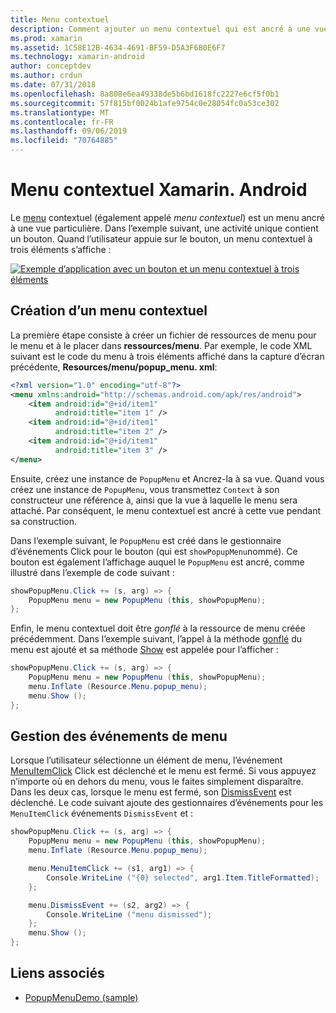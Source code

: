 ```yaml
---
title: Menu contextuel
description: Comment ajouter un menu contextuel qui est ancré à une vue particulière.
ms.prod: xamarin
ms.assetid: 1C58E12B-4634-4691-BF59-D5A3F6B0E6F7
ms.technology: xamarin-android
author: conceptdev
ms.author: crdun
ms.date: 07/31/2018
ms.openlocfilehash: 8a808e6ea49338de5b6bd1618fc2227e6cf5f0b1
ms.sourcegitcommit: 57f815bf0024b1afe9754c0e28054fc0a53ce302
ms.translationtype: MT
ms.contentlocale: fr-FR
ms.lasthandoff: 09/06/2019
ms.locfileid: "70764885"
---
```

# <a name="xamarinandroid-popup-menu"></a>Menu contextuel Xamarin. Android

Le [menu](xref:Android.Widget.PopupMenu) contextuel (également appelé _menu contextuel_) est un menu ancré à une vue particulière. Dans l’exemple suivant, une activité unique contient un bouton. Quand l’utilisateur appuie sur le bouton, un menu contextuel à trois éléments s’affiche :

[![Exemple d’application avec un bouton et un menu contextuel à trois éléments](popup-menu-images/01-app-example-sml.png)](popup-menu-images/01-app-example.png#lightbox)

## <a name="creating-a-popup-menu"></a>Création d’un menu contextuel

La première étape consiste à créer un fichier de ressources de menu pour le menu et à le placer dans **ressources/menu**. Par exemple, le code XML suivant est le code du menu à trois éléments affiché dans la capture d’écran précédente, **Resources/menu/popup_menu. xml**:

```xml
<?xml version="1.0" encoding="utf-8"?>
<menu xmlns:android="http://schemas.android.com/apk/res/android">
    <item android:id="@+id/item1"
          android:title="item 1" />
    <item android:id="@+id/item1"
          android:title="item 2" />
    <item android:id="@+id/item1"
          android:title="item 3" />
</menu>
```

Ensuite, créez une instance de `PopupMenu` et Ancrez-la à sa vue. Quand vous créez une instance de `PopupMenu`, vous transmettez `Context` à son constructeur une référence à, ainsi que la vue à laquelle le menu sera attaché. Par conséquent, le menu contextuel est ancré à cette vue pendant sa construction.

Dans l’exemple suivant, le `PopupMenu` est créé dans le gestionnaire d’événements Click pour le bouton (qui est `showPopupMenu`nommé). Ce bouton est également l’affichage auquel le `PopupMenu` est ancré, comme illustré dans l’exemple de code suivant :

```csharp
showPopupMenu.Click += (s, arg) => {
    PopupMenu menu = new PopupMenu (this, showPopupMenu);
};
```

Enfin, le menu contextuel doit être *gonflé* à la ressource de menu créée précédemment. Dans l’exemple suivant, l’appel à la méthode [gonflé](xref:Android.Views.LayoutInflater.Inflate*) du menu est ajouté et sa méthode [Show](xref:Android.Widget.PopupMenu.Show) est appelée pour l’afficher :

```csharp
showPopupMenu.Click += (s, arg) => {
    PopupMenu menu = new PopupMenu (this, showPopupMenu);
    menu.Inflate (Resource.Menu.popup_menu);
    menu.Show ();
};
```

## <a name="handling-menu-events"></a>Gestion des événements de menu

Lorsque l’utilisateur sélectionne un élément de menu, l’événement [MenuItemClick](xref:Android.Widget.PopupMenu.MenuItemClick) Click est déclenché et le menu est fermé. Si vous appuyez n’importe où en dehors du menu, vous le faites simplement disparaître. Dans les deux cas, lorsque le menu est fermé, son [DismissEvent](xref:Android.Widget.PopupMenu.Dismiss) est déclenché. Le code suivant ajoute des gestionnaires d’événements pour les `MenuItemClick` événements `DismissEvent` et :

```csharp
showPopupMenu.Click += (s, arg) => {
    PopupMenu menu = new PopupMenu (this, showPopupMenu);
    menu.Inflate (Resource.Menu.popup_menu);

    menu.MenuItemClick += (s1, arg1) => {
        Console.WriteLine ("{0} selected", arg1.Item.TitleFormatted);
    };

    menu.DismissEvent += (s2, arg2) => {
        Console.WriteLine ("menu dismissed");
    };
    menu.Show ();
};
```

## <a name="related-links"></a>Liens associés

- [PopupMenuDemo (sample)](https://docs.microsoft.com/samples/xamarin/monodroid-samples/popupmenudemo)
